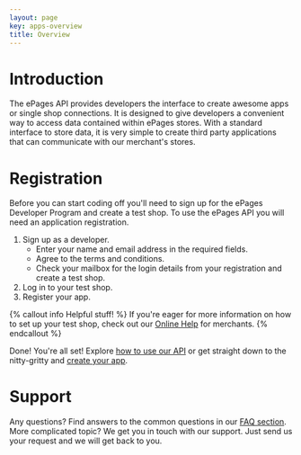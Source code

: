 ```yaml
---
layout: page
key: apps-overview
title: Overview
---
```


# Introduction

The ePages API provides developers the interface to create awesome apps or single shop connections. It is designed to give developers a convenient way to access data contained within ePages stores. With a standard interface to store data, it is very simple to create third party applications that can communicate with our merchant's stores.

# Registration

Before you can start coding off you'll need to sign up for the ePages Developer Program and create a test shop. To use the ePages API you will need an application registration.

1. Sign up as a developer.
    * Enter your name and email address in the required fields.
    * Agree to the terms and conditions.
    * Check your mailbox for the login details from your registration and create a test shop.
2. Log in to your test shop.
3. Register your app.

{% callout info Helpful stuff! %}
  If you're eager for more information on how to set up your test shop, check out our [Online Help](https://www.online-help-center.com/) for merchants.
{% endcallout %}

Done! You're all set! Explore [how to use our API](page:apps-using-the-api) or get straight down to the nitty-gritty and [create your app](page:apps-develop-app#create-an-app).

# Support

Any questions? Find answers to the common questions in our [FAQ section](page:faq). More complicated topic? We get you in touch with our support. Just send us your request and we will get back to you.
